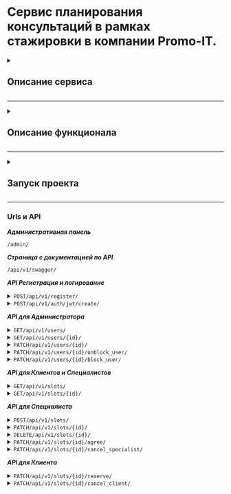 # Сервис планирования консультаций в рамках стажировки в компании Promo-IT.

<details>
<summary>

## Описание сервиса
</summary>
Backend приложение, которое позволяет Клиентам планировать консультации с различными Специалистами.

</details>

---
<details>
<summary>

## Описание функционала
</summary>

1) Регистрация в роли Клиента или Специалиста;
2) Специалисты могут:
* просматривать своё расписание;
* соглашаться или отказываться с датой проведения консультации, что зарезервировал Клиент, при этому приходит уведомление на эл. почту Клиента;
* создавать слоты консультаций, причём нельзя создать слот с одинаковыми специалистами и датами начала - окончания.
3) Клиенты могут:
* выбирать свободный слот для консультации;
* до того как Специалист согласовал консультацию, Клиент может отказаться от консультации и написать комментарий, при этому приходит уведомление на эл. почту Специалисту;
* видеть только зарезервированные собой и свободные консультации;
4) Администраторы могу:
* заблокировать или разблокировать пользователя;
* получить список всех пользователей;
* редактировать данные пользователей.

</details>

---
<details>
<summary>

## Запуск проекта
</summary>

### 1. Клонирование репозиторий
```bash
git clone https://github.com/Hashtagich/Consultation_planner.git
```

### 2. Установка переменных окружения
***В корен проекта заполняем файл template.db.env и переименовываем его в db.env или просто создаём файл db.env и заполняем его***
```bash
POSTGRES_DB=Например, db
POSTGRES_USER=Например, db
POSTGRES_PASSWORD=Например, db
```

***В папке backend заполняем файл template.env и переименовываем его в .env или просто создаём файл .env и заполняем его***
 ```bash
 SECRET_KEY='Ваш секретный ключ проекта'
 DEBUG=Булевое значение True или False
 ALLOWED_HOSTS='Разрешенные хосты'
 LANGUAGE_CODE='Язык, например, ru'
 TIME_ZONE='Временная зона, например, UTC'

 DB_NAME='Имя Базы данных (БД), например, db'
 DB_LOGIN='Логин БД, например, db'
 DB_PASS='Пароль БД, например, db'
 DB_HOST='Хост БД, например, db'
 DB_PORT='Порт БД, например, 5432'
 
 EMAIL_BACKEND='Сервис для почты, например, django.core.mail.backends.smtp.EmailBackend'
 EMAIL_HOST='Хост почты, например для gmail smtp.gmail.com или smtp.mail.ru для mail'
 EMAIL_PORT=Порт почты, например, 587
 DEFAULT_FROM_EMAIL='Почта с которой будет отправлять письма youremail@gmail.com если выбрали smtp.gmail.com'
 EMAIL_USE_TLS=Булевое значение True или False причём EMAIL_USE_TLS не равен EMAIL_USE_SSL
 EMAIL_USE_SSL=Булевое значение True или False причём EMAIL_USE_TLS не равен EMAIL_USE_SSL
 EMAIL_HOST_PASSWORD='Пароль для внешнего приложения для доступа к почте, подробнее тут https://help.mail.ru/mail/security/protection/external/'
 NOTIFICATION_EMAIL='Перечень почт куда будут отправлять письма, пишите через пробел, можно указать одну'

 CELERY_BROKER_URL='URL-адрес брокера сообщений, например,redis://localhost:6379'
 CELERY_RESULT_BACKEND='Место хранения результатов выполнения задач, например,redis://localhost:6379'
 CELERY_ACCEPT_CONTENT='Список форматов, которые Celery будет принимать в качестве контента для задач, например,application/json'
 CELERY_TASK_SERIALIZER='Сериализатор, который будет использоваться для сериализации задач перед их отправкой, например,json'
 CELERY_RESULT_SERIALIZER='Сериализатор, который будет использоваться для сериализации результатов задач, например,json'
 ```

### 3. Сборка и запуск контейнеров
```bash
docker-compose up --build -d
```

### 4. Инициализация БД (Создание ролей для пользователей)
```bash
docker-compose exec web python manage.py initialize_db
```

### 5. Создание суперпользователя. Для роли Администратора указать id роли 1.
```bash
docker-compose exec web python manage.py createsuperuser
```

</details>

___

### Urls и API

***Административная панель***

<code>/admin/</code>

***Страница с документацией по API***

<code>/api/v1/swagger/</code>

***API Регистрация и логирование***
<details>
<summary><code>POST/api/v1/register/</code></summary>

*Регистрация пользователя. Необходимо ввести фамилию, имя, отчество, роль, почту и пароль. Пароль должен быть не менее 8 символов и содержать минимум одну строчную латинскую букву и цифры.*

```
{
  "first_name": "string",
  "last_name": "string",
  "middle_name": "string",
  "email": "user@example.com",
  "role": 0,
  "password": "string"
}
```

</details>
<details>
<summary><code>POST/api/v1/auth/jwt/create/</code></summary>

*Логирование пользователя и генерация токена. Необходимо ввести почту и пароль пользователя.*

```
{
  "email": "string",
  "password": "string"
}
```

</details>

***API для Администратора***
<details>
<summary><code>GET/api/v1/users/</code></summary>

*Получение списка всех пользователей*
```
[
  {
    "id": 0,
    "first_name": "string",
    "last_name": "string",
    "middle_name": "string",
    "role": "",
    "phone": "string",
    "email": "user@example.com",
    "is_staff": true,
    "is_active": true,
    "is_blocked": true
  }
]
```
</details>
<details>
<summary><code>GET/api/v1/users/{id}/</code></summary>

*Получение информации о пользователе через его id*

```
{
  "id": 0,
  "first_name": "string",
  "last_name": "string",
  "middle_name": "string",
  "role": "",
  "phone": "string",
  "email": "user@example.com",
  "is_staff": true,
  "is_active": true,
  "is_blocked": true
}
```

</details>
<details>
<summary><code>PATCH/api/v1/users/{id}/</code></summary>

*Редактирования конкретного пользователя по ID*

```
{
  "first_name": "string",
  "last_name": "string",
  "middle_name": "string",
  "role": 0,
  "is_staff": true,
  "is_active": true,
  "is_blocked": true
}
```

</details>
<details>
<summary><code>PATCH/api/v1/users/{id}/unblock_user/</code></summary>

*Разблокировка пользователя*

</details>
<details>
<summary><code>PATCH/api/v1/users/{id}/block_user/</code></summary>

*Блокировка пользователя*

</details>


***API для Клиентов и Специалистов***
<details>
<summary><code>GET/api/v1/slots/</code></summary>

*Получение всех слотов, для каждой роли свои слоты, сортировка по статусам*

```
[
  {
    "specialist": 0,
    "start_time": "2024-10-08T17:41:48.229Z",
    "end_time": "2024-10-08T17:41:48.229Z",
    "context": "string",
    "cost": "35.",
    "status": "free",
    "client": 0
  }
]
```

</details>
<details>
<summary><code>GET/api/v1/slots/{id}/</code></summary>

*Получение слота по id, для каждой роли свой слот, сортировка по статусу*

```
{
  "specialist": 0,
  "start_time": "2024-10-08T17:42:00.697Z",
  "end_time": "2024-10-08T17:42:00.697Z",
  "context": "string",
  "cost": "295",
  "status": "free",
  "client": 0
}
```

</details>

***API для Специалиста***

<details>
<summary><code>POST/api/v1/slots/</code></summary>

*Создание слота*

```
{
  "start_time": "2024-10-08T17:11:51.489Z",
  "end_time": "2024-10-08T17:11:51.489Z",
  "context": "string",
  "cost": "93"
}
```

</details>
<details>
<summary><code>PATCH/api/v1/slots/{id}/</code></summary>

*Редактирование слота*

```
{
  "start_time": "2024-10-08T17:29:06.627Z",
  "end_time": "2024-10-08T17:29:06.627Z",
  "context": "string",
  "cost": "-719"
}
```

</details>
<details>
<summary><code>DELETE/api/v1/slots/{id}/</code></summary>

*Удаление слота*

</details>
<details>
<summary><code>PATCH/api/v1/slots/{id}/agree/</code></summary>

*Согласование слота, который зарезервировал Клиент, Специалистом и отправка письма-уведомления Клиенту*
</details>
<details>
<summary><code>PATCH/api/v1/slots/{id}/cancel_specialist/</code></summary>

*Отказ в согласовании слота, который зарезервировал Клиент, Специалистом и отправка письма-уведомления Клиенту*

</details>

***API для Клиента***
<details>
<summary><code>PATCH/api/v1/slots/{id}/reserve/</code></summary>

*Резервирование слота Клиентом*

</details>
<details>
<summary><code>PATCH/api/v1/slots/{id}/cancel_client/</code></summary>

*Отмена резервирования слота Клиентом и написание комментария. Поля client и slot заполняется автоматически и указывается текущий слот и Клиент, text необязательное поле, reason выбирается из списка, в случаи не заполнения будет причина "Форс-мажор"*

```
{
  "reason": "None",
  "text": "string",
  "client": 0,
  "slot": 0
}
```

</details>
